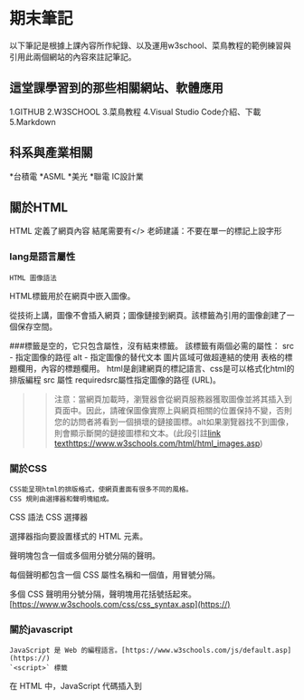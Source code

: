 # 期末筆記
 以下筆記是根據上課內容所作紀錄、以及運用w3school、菜鳥教程的範例練習與引用此兩個網站的內容來註記筆記。
## 這堂課學習到的那些相關網站、軟體應用
1.GITHUB
2.W3SCHOOL
3.菜鳥教程
4.Visual Studio Code介紹、下載
5.Markdown
## 科系與產業相關
*台積電
*ASML
*美光
*聯電
IC設計業
## 關於HTML
   HTML 定義了網頁內容
  結尾需要有</>
 老師建議：不要在單一的標記上設字形
### lang是語言屬性
    HTML 圖像語法
HTML<img>標籤用於在網頁中嵌入圖像。

從技術上講，圖像不會插入網頁；圖像鏈接到網頁。該<img>標籤為引用的圖像創建了一個保存空間。

###標籤是空的<img>，它只包含屬性，沒有結束標籤。
  該<img>標籤有兩個必需的屬性：
  src - 指定圖像的路徑
  alt - 指定圖像的替代文本
   圖片區域可做超連結的使用
   表格的標題欄用<th>，內容的標題欄用<td>。
   html是創建網頁的標記語言、css是可以格式化html的排版編程
  src 屬性
  requiredsrc屬性指定圖像的路徑 (URL)。

> > 注意：當網頁加載時，瀏覽器會從網頁服務器獲取圖像並將其插入到頁面中。因此，請確保圖像實際上與網頁相關的位置保持不變，否則您的訪問者將看到一個損壞的鏈接圖標。alt如果瀏覽器找不到圖像，則會顯示斷開的鏈接圖標和文本。(此段引註[link text](https:// "title")https://www.w3schools.com/html/html_images.asp)
    
    
### 關於CSS
    CSS能呈現html的排版格式，使網頁畫面有很多不同的風格。
    CSS 規則由選擇器和聲明塊組成。

CSS 語法
CSS 選擇器

選擇器指向要設置樣式的 HTML 元素。

聲明塊包含一個或多個用分號分隔的聲明。

每個聲明都包含一個 CSS 屬性名稱和一個值，用冒號分隔。

多個 CSS 聲明用分號分隔，聲明塊用花括號括起來。[https://www.w3schools.com/css/css_syntax.asp](https://)
 ### 關於javascript
    JavaScript 是 Web 的編程語言。[https://www.w3schools.com/js/default.asp](https://)
    `<script>` 標籤
在 HTML 中，JavaScript 代碼插入到<script>和`</script>`標記之間
    什麼是變量？
變量是用於存儲數據（存儲數據值）的容器。
在此示例中x，y、 和z, 是變量，使用var關鍵字聲明。[https://www.w3schools.com/js/js_variables.asp](https://)
